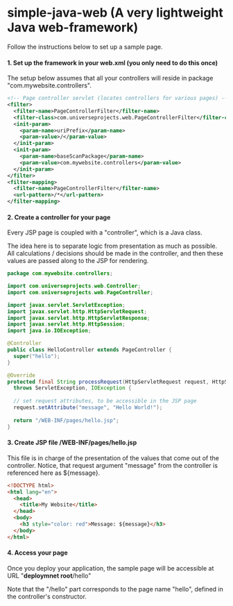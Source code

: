 # simple-java-web (A very lightweight Java web-framework)

Follow the instructions below to set up a sample page.

#### 1. Set up the framework in your web.xml (you only need to do this once)

The setup below assumes that all your controllers will reside in package "com.mywebsite.controllers".

```xml
<!-- Page controller servlet (locates controllers for various pages) -->
<filter>
  <filter-name>PageControllerFilter</filter-name>
  <filter-class>com.universeprojects.web.PageControllerFilter</filter-class>
  <init-param>
    <param-name>uriPrefix</param-name>
    <param-value>/</param-value>
  </init-param>
  <init-param>
    <param-name>baseScanPackage</param-name>
    <param-value>com.mywebsite.controllers</param-value>
  </init-param>
</filter>
<filter-mapping>
  <filter-name>PageControllerFilter</filter-name>
  <url-pattern>/*</url-pattern>
</filter-mapping>
```

#### 2. Create a controller for your page

Every JSP page is coupled with a "controller", which is a Java class.

The idea here is to separate logic from presentation as much as possible. All calculations / decisions should be made in the controller, and then these values are passed along to the JSP for rendering.

```java
package com.mywebsite.controllers;

import com.universeprojects.web.Controller;
import com.universeprojects.web.PageController;

import javax.servlet.ServletException;
import javax.servlet.http.HttpServletRequest;
import javax.servlet.http.HttpServletResponse;
import javax.servlet.http.HttpSession;
import java.io.IOException;

@Controller
public class HelloController extends PageController {
  super("hello");
}

@Override
protected final String processRequest(HttpServletRequest request, HttpServletResponse response) 
  throws ServletException, IOException {
  
  // set request attributes, to be accessible in the JSP page
  request.setAttribute("message", "Hello World!");
  
  return "/WEB-INF/pages/hello.jsp";
}

```

#### 3. Create JSP file /WEB-INF/pages/hello.jsp

This file is in charge of the presentation of the values that come out of the controller.
Notice, that request argument "message" from the controller is referenced here as ${message}.

```html
<!DOCTYPE html>
<html lang="en">
  <head>
    <title>My Website</title>
  </head>
  <body>
    <h3 style="color: red">Message: ${message}</h3>
  </body>
</html>
```

#### 4. Access your page

Once you deploy your application, the sample page will be accessible at URL "**deploymnet root**/hello"

Note that the "/hello" part corresponds to the page name "hello", defined in the controller's constructor.

